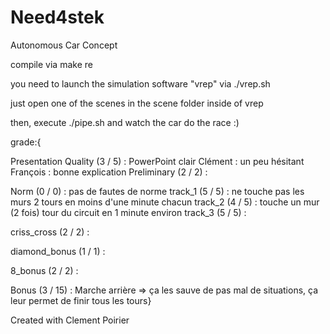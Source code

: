 # Need4stek
Autonomous Car Concept

compile via make re

you need to launch the simulation software "vrep" via ./vrep.sh

just open one of the scenes in the scene folder inside of vrep

then, execute ./pipe.sh and watch the car do the race :)

grade:{

Presentation Quality (3 / 5) :
PowerPoint clair
Clément : un peu hésitant
François : bonne explication
Preliminary (2 / 2) :

Norm (0 / 0) :
pas de fautes de norme
track_1 (5 / 5) :
ne touche pas les murs
2 tours en moins d'une minute chacun
track_2 (4 / 5) :
touche un mur (2 fois)
tour du circuit en 1 minute environ
track_3 (5 / 5) :

criss_cross (2 / 2) :

diamond_bonus (1 / 1) :

8_bonus (2 / 2) :

Bonus (3 / 15) :
Marche arrière => ça les sauve de pas mal de situations, ça leur permet de finir tous les tours}

Created with Clement Poirier
